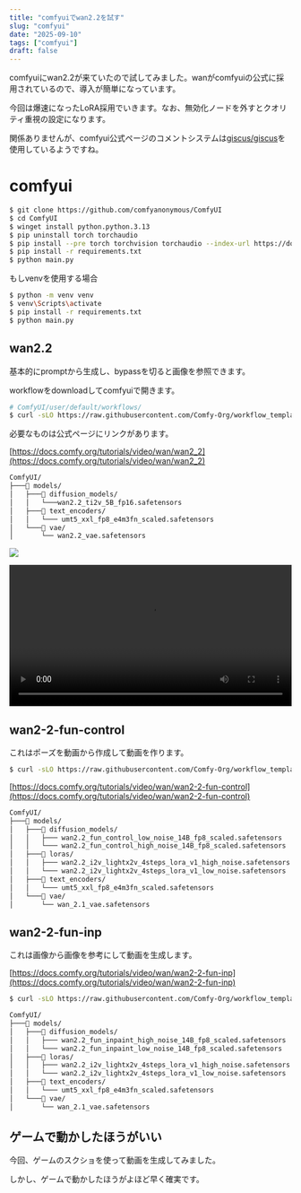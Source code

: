 ```yaml
---
title: "comfyuiでwan2.2を試す"
slug: "comfyui"
date: "2025-09-10"
tags: ["comfyui"]
draft: false
---
```


comfyuiにwan2.2が来ていたので試してみました。wanがcomfyuiの公式に採用されているので、導入が簡単になっています。


今回は爆速になったLoRA採用でいきます。なお、無効化ノードを外すとクオリティ重視の設定になります。

関係ありませんが、comfyui公式ページのコメントシステムは[giscus/giscus](https://github.com/giscus/giscus)を使用しているようですね。

# comfyui

```sh
$ git clone https://github.com/comfyanonymous/ComfyUI
$ cd ComfyUI
$ winget install python.python.3.13
$ pip uninstall torch torchaudio
$ pip install --pre torch torchvision torchaudio --index-url https://download.pytorch.org/whl/nightly/cu129
$ pip install -r requirements.txt
$ python main.py
```

もしvenvを使用する場合

```sh
$ python -m venv venv
$ venv\Scripts\activate
$ pip install -r requirements.txt
$ python main.py
```

## wan2.2

基本的にpromptから生成し、bypassを切ると画像を参照できます。

workflowをdownloadしてcomfyuiで開きます。

```sh
# ComfyUI/user/default/workflows/
$ curl -sLO https://raw.githubusercontent.com/Comfy-Org/workflow_templates/refs/heads/main/templates/video_wan2_2_5B_ti2v.json
```

必要なものは公式ページにリンクがあります。

[https://docs.comfy.org/tutorials/video/wan/wan2_2](https://docs.comfy.org/tutorials/video/wan/wan2_2)

```sh
ComfyUI/
├───📂 models/
│   ├───📂 diffusion_models/
│   │   └───wan2.2_ti2v_5B_fp16.safetensors
│   ├───📂 text_encoders/
│   │   └─── umt5_xxl_fp8_e4m3fn_scaled.safetensors 
│   └───📂 vae/
│       └── wan2.2_vae.safetensors
```

![](/img/comfyui_wan22_0001.png)

<video src="/img/comfyui_wan22_0001.mp4" width="100%" controls></video>

## wan2-2-fun-control

これはポーズを動画から作成して動画を作ります。

```sh
$ curl -sLO https://raw.githubusercontent.com/Comfy-Org/workflow_templates/refs/heads/main/templates/video_wan2_2_14B_fun_control.json
```


[https://docs.comfy.org/tutorials/video/wan/wan2-2-fun-control](https://docs.comfy.org/tutorials/video/wan/wan2-2-fun-control)

```sh
ComfyUI/
├───📂 models/
│   ├───📂 diffusion_models/
│   │   ├─── wan2.2_fun_control_low_noise_14B_fp8_scaled.safetensors
│   │   └─── wan2.2_fun_control_high_noise_14B_fp8_scaled.safetensors
│   ├───📂 loras/
│   │   ├─── wan2.2_i2v_lightx2v_4steps_lora_v1_high_noise.safetensors
│   │   └─── wan2.2_i2v_lightx2v_4steps_lora_v1_low_noise.safetensors
│   ├───📂 text_encoders/
│   │   └─── umt5_xxl_fp8_e4m3fn_scaled.safetensors 
│   └───📂 vae/
│       └── wan_2.1_vae.safetensors
```


## wan2-2-fun-inp

これは画像から画像を参考にして動画を生成します。

[https://docs.comfy.org/tutorials/video/wan/wan2-2-fun-inp](https://docs.comfy.org/tutorials/video/wan/wan2-2-fun-inp)

```sh
$ curl -sLO https://raw.githubusercontent.com/Comfy-Org/workflow_templates/refs/heads/main/templates/video_wan2_2_14B_fun_inpaint.json
```

```sh
ComfyUI/
├───📂 models/
│   ├───📂 diffusion_models/
│   │   ├─── wan2.2_fun_inpaint_high_noise_14B_fp8_scaled.safetensors
│   │   └─── wan2.2_fun_inpaint_low_noise_14B_fp8_scaled.safetensors
│   ├───📂 loras/
│   │   ├─── wan2.2_i2v_lightx2v_4steps_lora_v1_high_noise.safetensors
│   │   └─── wan2.2_i2v_lightx2v_4steps_lora_v1_low_noise.safetensors
│   ├───📂 text_encoders/
│   │   └─── umt5_xxl_fp8_e4m3fn_scaled.safetensors 
│   └───📂 vae/
│       └── wan_2.1_vae.safetensors
```

## ゲームで動かしたほうがいい

今回、ゲームのスクショを使って動画を生成してみました。

しかし、ゲームで動かしたほうがよほど早く確実です。

